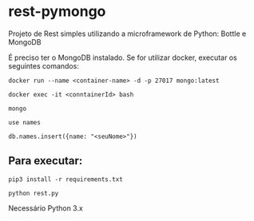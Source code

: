 # rest-pymongo
Projeto de Rest simples utilizando a microframework de Python: Bottle e MongoDB

É preciso ter o MongoDB instalado.
Se for utilizar docker, executar os seguintes comandos:

``` docker run --name <container-name> -d -p 27017 mongo:latest ```

``` docker exec -it <conntainerId> bash ```

``` mongo ```

``` use names ```

``` db.names.insert({name: "<seuNome>"}) ```

  

## Para executar:

```pip3 install -r requirements.txt```

```python rest.py```

Necessário Python 3.x
